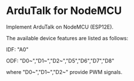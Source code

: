 # ArduTalk for NodeMCU


Implement ArduTalk on NodeMCU (ESP12E).


The available device features are listed as follows:


IDF: "A0"


ODF: "D0~","D1~","D2~","D5","D6","D7","D8"


where "D0~","D1~","D2~" provide PWM signals.
